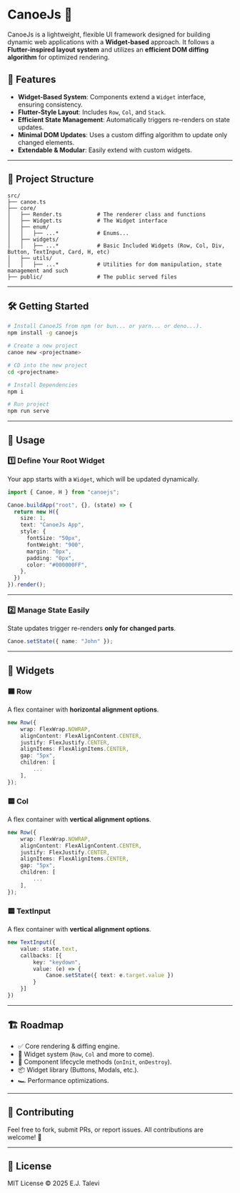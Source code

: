 # CanoeJs 🛶

CanoeJs is a lightweight, flexible UI framework designed for building dynamic web applications with a **Widget-based** approach. It follows a **Flutter-inspired layout system** and utilizes an **efficient DOM diffing algorithm** for optimized rendering.

## 🚀 Features
- **Widget-Based System**: Components extend a `Widget` interface, ensuring consistency.
- **Flutter-Style Layout**: Includes `Row`, `Col`, and `Stack`.
- **Efficient State Management**: Automatically triggers re-renders on state updates.
- **Minimal DOM Updates**: Uses a custom diffing algorithm to update only changed elements.
- **Extendable & Modular**: Easily extend with custom widgets.

---

## 📂 Project Structure

```
src/
├── canoe.ts
├── core/
│   ├── Render.ts           # The renderer class and functions
│   ├── Widget.ts           # The Widget interface
│   ├── enum/
│   │   ├── ...*            # Enums... 
│   ├── widgets/
│   │   ├── ...*            # Basic Included Widgets (Row, Col, Div, Button, TextInput, Card, H, etc)
│   ├── utils/
│   │   ├── ...*            # Utilities for dom manipulation, state management and such
├── public/                 # The public served files
```
---

## 🛠️ Getting Started

```sh
# Install CanoeJS from npm (or bun... or yarn... or deno...).
npm install -g canoejs

# Create a new project
canoe new <projectname>

# CD into the new project
cd <projectname>

# Install Dependencies
npm i

# Run project
npm run serve
```

---

## 🚧 Usage

### **1️⃣ Define Your Root Widget**
Your app starts with a `Widget`, which will be updated dynamically.

```typescript
import { Canoe, H } from "canoejs";

Canoe.buildApp("root", {}, (state) => {
  return new H({
    size: 1,
    text: "CanoeJs App",
    style: {
      fontSize: "50px",
      fontWeight: "900",
      margin: "0px",
      padding: "0px",
      color: "#000000FF",
    },
  })
}).render();
```

---

### **2️⃣ Manage State Easily**
State updates trigger re-renders **only for changed parts**.

```typescript
Canoe.setState({ name: "John" });
```

---

## 📌 Widgets

### **🟦 Row**
A flex container with **horizontal alignment options**.

```typescript
new Row({
    wrap: FlexWrap.NOWRAP,
    alignContent: FlexAlignContent.CENTER,
    justify: FlexJustify.CENTER,
    alignItems: FlexAlignItems.CENTER,
    gap: "5px",
    children: [
        ...
    ],
});
```

### **🟨 Col**
A flex container with **vertical alignment options**.

```typescript
new Row({
    wrap: FlexWrap.NOWRAP,
    alignContent: FlexAlignContent.CENTER,
    justify: FlexJustify.CENTER,
    alignItems: FlexAlignItems.CENTER,
    gap: "5px",
    children: [
        ...
    ],
});
```

### **🟨 TextInput**
A flex container with **vertical alignment options**.

```typescript
new TextInput({
    value: state.text,
    callbacks: [{
        key: "keydown",
        value: (e) => {
            Canoe.setState({ text: e.target.value })
        }
    }]
})
```

---

## 🏗️ Roadmap
- ✅ Core rendering & diffing engine.
- 📝 Widget system (`Row`, `Col` and more to come).
- 🔄 Component lifecycle methods (`onInit`, `onDestroy`).
- 📦 Widget library (Buttons, Modals, etc.).
- 🏎️ Performance optimizations.

---

## 🤝 Contributing
Feel free to fork, submit PRs, or report issues. All contributions are welcome! 🚀

---

## 📄 License
MIT License © 2025 E.J. Talevi
